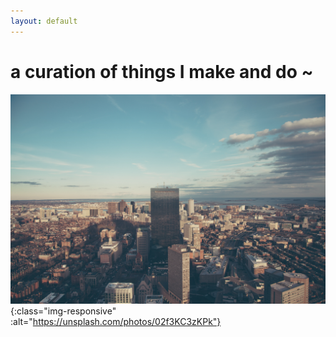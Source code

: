 ```yaml
---
layout: default
---
```


# a curation of things I make and do ~


![splashpage](images/splashimage.jpg){:class="img-responsive" :alt="https://unsplash.com/photos/02f3KC3zKPk"}
